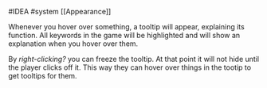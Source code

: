 #IDEA 
#system 
[[Appearance]]

Whenever you hover over something, a tooltip will appear, explaining its function.
All keywords in the game will be highlighted and will show an explanation when you hover over them.

By *right-clicking?*  you can freeze the tooltip. At that point it will not hide until the player clicks off it. This way they can hover over things in the tootip to get tooltips for them.